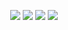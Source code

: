 
<p align="center">
    <a href="https://github.com/idzero23/SaintAries"> <img src="https://img.shields.io/github/repo-size/idzero23/SaintAries?color=orange&logo=github&logoColor=green&style=for-the-badge" /></a>
    <a href="https://github.com/idzero23/SaintAries/commits/prince"> <img src="https://img.shields.io/github/last-commit/idzero23/SaintAries?color=brown&logo=github&logoColor=green&style=for-the-badge" /></a>
    <a href="https://github.com/idzero23/SaintAries/issues"> <img src="https://img.shields.io/github/issues/idzero23/SaintAries?color=blueviolet&logo=github&logoColor=green&style=for-the-badge" /></a>
    <a href="https://pypi.org/project/Telethon/"> <img src="https://img.shields.io/pypi/v/telethon?color=yellow&label=telethon&logo=python&logoColor=green&style=for-the-badge" /></a>
</p>
